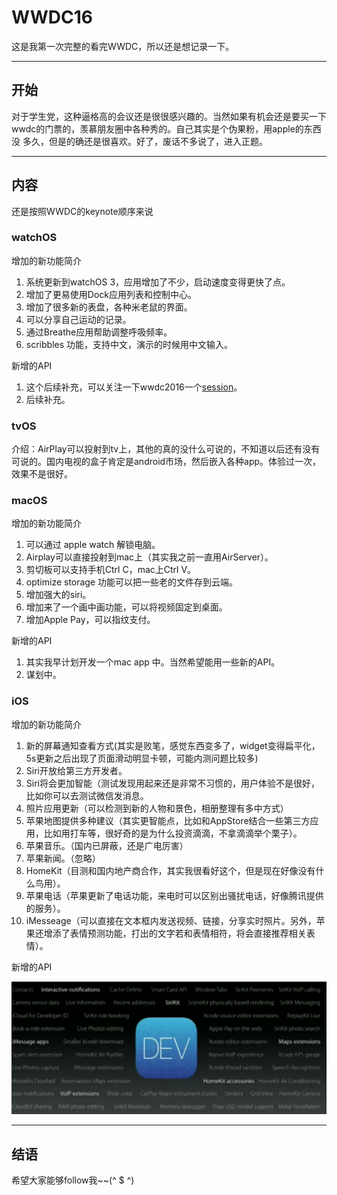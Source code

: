 # WWDC16
这是我第一次完整的看完WWDC，所以还是想记录一下。

---------
## 开始
对于学生党，这种逼格高的会议还是很很感兴趣的。当然如果有机会还是要买一下wwdc的门票的，羡慕朋友圈中各种秀的。自己其实是个伪果粉，用apple的东西没
多久，但是的确还是很喜欢。好了，废话不多说了，进入正题。

---------
## 内容
还是按照WWDC的keynote顺序来说

### watchOS
增加的新功能简介
1. 系统更新到watchOS 3，应用增加了不少，启动速度变得更快了点。
2. 增加了更易使用Dock应用列表和控制中心。
3. 增加了很多新的表盘，各种米老鼠的界面。
4. 可以分享自己运动的记录。
5. 通过Breathe应用帮助调整呼吸频率。
6. scribbles 功能，支持中文，演示的时候用中文输入。

新增的API

 1. 这个后续补充，可以关注一下wwdc2016一个[session](https://developer.apple.com/videos/play/wwdc2016/227/)。
 2. 后续补充。


### tvOS
  介绍：AirPlay可以投射到tv上，其他的真的没什么可说的，不知道以后还有没有可说的。国内电视的盒子肯定是android市场，然后嵌入各种app。体验过一次，效果不是很好。

### macOS
增加的新功能简介
 1. 可以通过 apple watch 解锁电脑。
 2. Airplay可以直接投射到mac上（其实我之前一直用AirServer）。
 3. 剪切板可以支持手机Ctrl C，mac上Ctrl V。
 4. optimize storage 功能可以把一些老的文件存到云端。
 5. 增加强大的siri。
 6. 增加来了一个画中画功能，可以将视频固定到桌面。
 7. 增加Apple Pay，可以指纹支付。

新增的API
  1. 其实我早计划开发一个mac app 中。当然希望能用一些新的API。
  2. 谋划中。

### iOS
增加的新功能简介
  1. 新的屏幕通知查看方式(其实是败笔，感觉东西变多了，widget变得扁平化，5s更新之后出现了页面滑动明显卡顿，可能内测问题比较多)
  2. Siri开放给第三方开发者。
  3. Siri将会更加智能（测试发现用起来还是非常不习惯的，用户体验不是很好，比如你可以去测试微信发消息。
  4. 照片应用更新（可以检测到新的人物和景色，相册整理有多中方式）
  5. 苹果地图提供多种建议（其实更智能点，比如和AppStore结合一些第三方应用，比如用打车等，很好奇的是为什么投资滴滴，不拿滴滴举个栗子）。
  6. 苹果音乐。（国内已屏蔽，还是广电厉害）
  7. 苹果新闻。（忽略）
  8. HomeKit（目测和国内地产商合作，其实我很看好这个，但是现在好像没有什么鸟用）。
  9. 苹果电话（苹果更新了电话功能，来电时可以区别出骚扰电话，好像腾讯提供的服务）。
  10. iMesseage（可以直接在文本框内发送视频、链接，分享实时照片。另外，苹果还增添了表情预测功能，打出的文字若和表情相符，将会直接推荐相关表情）。

新增的API

![API](https://github.com/zhaoxiaobao/WWDC16/blob/master/images/newapi.png)



---------
## 结语
希望大家能够follow我~~(^ $ ^)

